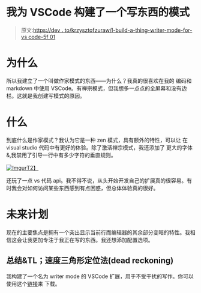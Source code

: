 # 我为 VSCode 构建了一个写东西的模式

> 原文:[https://dev . to/krzysztofzuraw/I-build-a-thing-writer-mode-for-vs code-5f 01](https://dev.to/krzysztofzuraw/i-build-a-thing-writer-mode-for-vscode-5f01)

# [](#why)为什么

所以我建立了一个叫做作家模式的东西——为什么？我真的很喜欢在我的
编码和 markdown 中使用 VSCode。有禅宗模式，但我想多一点点的全屏幕和没有边栏。这就是我创建写模式的原因。

# [](#what)什么

到底什么是作家模式？我认为它是一种 zen 模式，具有额外的特性，可以让
在 visual studio 代码中有更好的体验。除了激活禅宗模式，我还添加了
更大的字体&,我禁用了引导一行中有多少字符的垂直规则。

[![Imgur](../Images/1702c700122240cb854076f286221365.png)T2】](https://res.cloudinary.com/practicaldev/image/fetch/s--bEcUN1PL--/c_limit%2Cf_auto%2Cfl_progressive%2Cq_66%2Cw_880/https://i.imgur.com/33zYvoE.gif)

还玩了一点 vs 代码 api。我不得不说，从头开始开发自己的扩展真的很容易。有时我会对如何访问某些东西感到有点困惑，但总体体验真的很好。

# [](#future-plan)未来计划

现在的主要焦点是拥有一个突出显示当前行而编辑器的其余部分变暗的特性。我相信这会让我更加专注于我正在写的东西。我还想添加配置选项。

## [](#summary-amp-tldr)总结&TL；速度三角形定位法(dead reckoning)

我构建了一个名为 writer mode 的 VSCode 扩展，用于不受干扰的写作。你可以使用这个[链接](https://marketplace.visualstudio.com/items?itemName=noaal.writer-mode)来
下载。